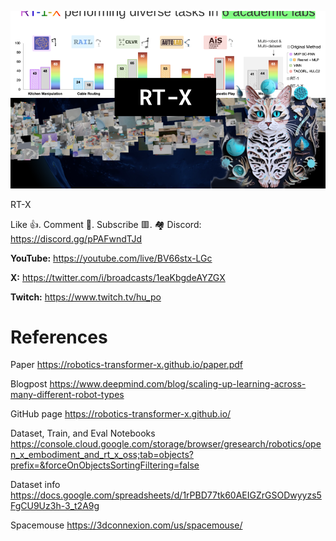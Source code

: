 ![](thumbnails/07.10.2023.png)

RT-X

Like 👍. Comment 💬. Subscribe 🟥.
🏘 Discord: https://discord.gg/pPAFwndTJd

**YouTube:** https://youtube.com/live/BV66stx-LGc

**X:** https://twitter.com/i/broadcasts/1eaKbgdeAYZGX

**Twitch:** https://www.twitch.tv/hu_po


# References

Paper
https://robotics-transformer-x.github.io/paper.pdf

Blogpost
https://www.deepmind.com/blog/scaling-up-learning-across-many-different-robot-types

GitHub page
https://robotics-transformer-x.github.io/

Dataset, Train, and Eval Notebooks
https://console.cloud.google.com/storage/browser/gresearch/robotics/open_x_embodiment_and_rt_x_oss;tab=objects?prefix=&forceOnObjectsSortingFiltering=false

Dataset info
https://docs.google.com/spreadsheets/d/1rPBD77tk60AEIGZrGSODwyyzs5FgCU9Uz3h-3_t2A9g

Spacemouse
https://3dconnexion.com/us/spacemouse/
